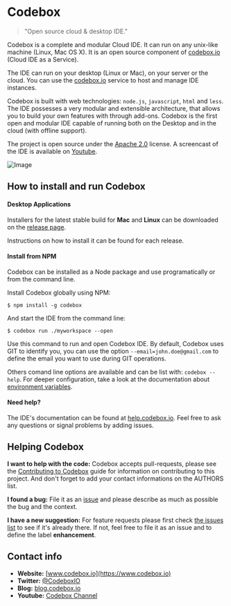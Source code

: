 # Codebox
> "Open source cloud & desktop IDE."

Codebox is a complete and modular Cloud IDE. It can run on any unix-like machine (Linux, Mac OS X). It is an open source component of [codebox.io](https://www.codebox.io) (Cloud IDE as a Service).

The IDE can run on your desktop (Linux or Mac), on your server or the cloud. You can use the [codebox.io](https://www.codebox.io) service to host and manage IDE instances.

Codebox is built with web technologies: `node.js`, `javascript`, `html` and `less`. The IDE possesses a very modular and extensible architecture, that allows you to build your own features with through add-ons. Codebox is the first open and modular IDE capable of running both on the Desktop and in the cloud (with offline support).

The project is open source under the [Apache 2.0](https://github.com/FriendCode/codebox/blob/master/LICENSE) license.
A screencast of the IDE is available on [Youtube](https://www.youtube.com/watch?v=xvPEngyXA2A).

![Image](https://raw.github.com/FriendCode/codebox/master/screenshot.png)

## How to install and run Codebox

#### Desktop Applications

Installers for the latest stable build for **Mac** and **Linux** can be downloaded on the [release page](https://github.com/FriendCode/codebox/releases).

Instructions on how to install it can be found for each release.

#### Install from NPM

Codebox can be installed as a Node package and use programatically or from the command line.

Install Codebox globally using NPM:
```
$ npm install -g codebox
```

And start the IDE from the command line:
```
$ codebox run ./myworkspace --open
```

Use this command to run and open Codebox IDE. By default, Codebox uses GIT to identify you, you can use the option ```--email=john.doe@gmail.com``` to define the email you want to use during GIT operations.

Others comand line options are available and can be list with: ```codebox --help```. For deeper configuration, take a look at the documentation about [environment variables](http://help.codebox.io/ide/env.html).

#### Need help?

The IDE's documentation can be found at [help.codebox.io](http://help.codebox.io). Feel free to ask any questions or signal problems by adding issues.

## Helping Codebox

**I want to help with the code:** Codebox accepts pull-requests, please see the [Contributing to Codebox](https://github.com/FriendCode/codebox/blob/master/CONTRIBUTING.md) guide for information on contributing to this project. And don't forget to add your contact informations on the AUTHORS list.

**I found a bug:** File it as an [issue](https://github.com/FriendCode/codebox/issues) and please describe as much as possible the bug and the context.

**I have a new suggestion:** For feature requests please first check [the issues list](https://github.com/FriendCode/codebox/issues) to see if it's already there. If not, feel free to file it as an issue and to define the label **enhancement**.

## Contact info

* **Website:** [www.codebox.io](https://www.codebox.io)
* **Twitter:** [@CodeboxIO](https://twitter.com/CodeboxIO)
* **Blog:** [blog.codebox.io](http://blog.codebox.io)
* **Youtube:** [Codebox Channel](http://www.youtube.com/channel/UCWocQwS2VmDS3Ej0LQYWVIw)
